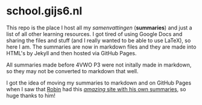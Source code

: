 # school.gijs6.nl

This repo is the place I host all my *samenvattingen* (**summaries**) and just a list of all other learning resources. I got tired of using Google Docs and sharing the files and stuff (and I really wanted to be able to use LaTeX), so here I am. The summaries are now in markdown files and they are made into HTML's by Jekyll and then hosted via GitHub Pages.

All summaries made before 4VWO P3 were not initally made in markdown, so they may not be converted to markdown that well.

I got the idea of moving my summaries to markdown and on GitHub Pages when I saw that [Robin](https://github.com/RobinBoers) had this [*amazing* site with his own summaries](https://github.com/RobinBoers/school.geheimesite.nl), so huge thanks to him!
